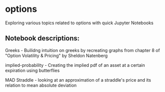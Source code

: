 # options
Exploring various topics related to options with quick Jupyter Notebooks

## Notebook descriptions:
Greeks - Builidng intuition on greeks by recreating graphs from chapter 8 of "Option Volatility & Pricing" by Sheldon Natenberg

implied-probability - Creating the implied pdf of an asset at a certain expiration using butterflies

MAD Straddle - looking at an approximation of a straddle's price and its relation to mean absolute deviation
